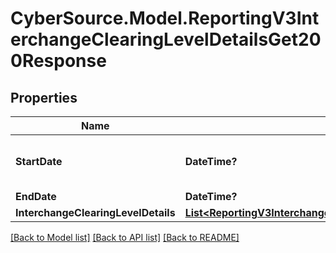 # CyberSource.Model.ReportingV3InterchangeClearingLevelDetailsGet200Response
## Properties

Name | Type | Description | Notes
------------ | ------------- | ------------- | -------------
**StartDate** | **DateTime?** | Valid report Start Date in **ISO 8601 format**. Please refer the following link to know more about ISO 8601 format. - https://xml2rfc.tools.ietf.org/public/rfc/html/rfc3339.html#anchor14  **Example:** - yyyy-MM-dd&#39;T&#39;HH:mm:ss.SSSZZ  | [optional] 
**EndDate** | **DateTime?** | Valid report Start Date in **ISO 8601 format**.  | [optional] 
**InterchangeClearingLevelDetails** | [**List&lt;ReportingV3InterchangeClearingLevelDetailsGet200ResponseInterchangeClearingLevelDetails&gt;**](ReportingV3InterchangeClearingLevelDetailsGet200ResponseInterchangeClearingLevelDetails.md) | List of InterchangeClearingLevelDetail | [optional] 

[[Back to Model list]](../README.md#documentation-for-models) [[Back to API list]](../README.md#documentation-for-api-endpoints) [[Back to README]](../README.md)

